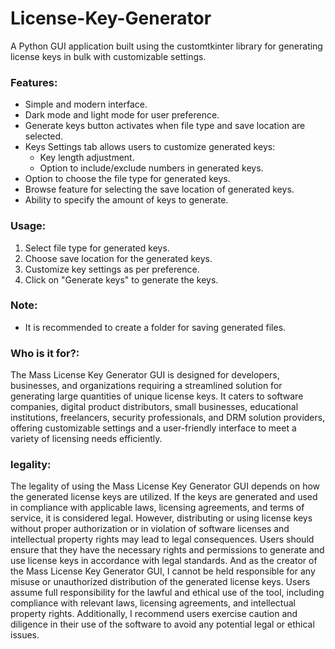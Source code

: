 # License-Key-Generator
A Python GUI application built using the customtkinter library for generating license keys in bulk with customizable settings.
### Features:
- Simple and modern interface.
- Dark mode and light mode for user preference.
- Generate keys button activates when file type and save location are selected.
- Keys Settings tab allows users to customize generated keys:
  - Key length adjustment.
  - Option to include/exclude numbers in generated keys.
- Option to choose the file type for generated keys.
- Browse feature for selecting the save location of generated keys.
- Ability to specify the amount of keys to generate.

### Usage:
1. Select file type for generated keys.
2. Choose save location for the generated keys.
3. Customize key settings as per preference.
4. Click on "Generate keys" to generate the keys.

### Note:
- It is recommended to create a folder for saving generated files.

### Who is it for?:
The Mass License Key Generator GUI is designed for developers, businesses, and organizations requiring a streamlined solution for generating large quantities of unique license keys. It caters to software companies, digital product distributors, small businesses, educational institutions, freelancers, security professionals, and DRM solution providers, offering customizable settings and a user-friendly interface to meet a variety of licensing needs efficiently.

### legality:
The legality of using the Mass License Key Generator GUI depends on how the generated license keys are utilized. If the keys are generated and used in compliance with applicable laws, licensing agreements, and terms of service, it is considered legal. However, distributing or using license keys without proper authorization or in violation of software licenses and intellectual property rights may lead to legal consequences. Users should ensure that they have the necessary rights and permissions to generate and use license keys in accordance with legal standards. And as the creator of the Mass License Key Generator GUI, I cannot be held responsible for any misuse or unauthorized distribution of the generated license keys. Users assume full responsibility for the lawful and ethical use of the tool, including compliance with relevant laws, licensing agreements, and intellectual property rights. Additionally, I recommend users exercise caution and diligence in their use of the software to avoid any potential legal or ethical issues.
